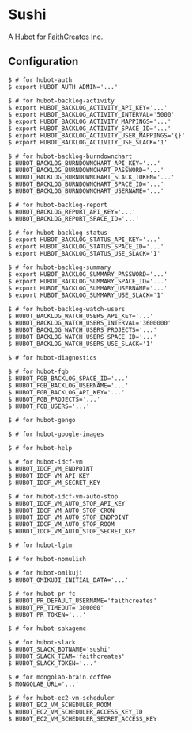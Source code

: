 # Sushi

A [Hubot][hubot] for [FaithCreates Inc][faithcreates].

## Configuration

    $ # for hubot-auth
    $ export HUBOT_AUTH_ADMIN='...'

    $ # for hubot-backlog-activity
    $ export HUBOT_BACKLOG_ACTIVITY_API_KEY='...'
    $ export HUBOT_BACKLOG_ACTIVITY_INTERVAL='5000'
    $ export HUBOT_BACKLOG_ACTIVITY_MAPPINGS='...'
    $ export HUBOT_BACKLOG_ACTIVITY_SPACE_ID='...'
    $ export HUBOT_BACKLOG_ACTIVITY_USER_MAPPINGS='{}'
    $ export HUBOT_BACKLOG_ACTIVITY_USE_SLACK='1'

    $ # for hubot-backlog-burndownchart
    $ HUBOT_BACKLOG_BURNDOWNCHART_API_KEY='...'
    $ HUBOT_BACKLOG_BURNDOWNCHART_PASSWORD='...'
    $ HUBOT_BACKLOG_BURNDOWNCHART_SLACK_TOKEN='...'
    $ HUBOT_BACKLOG_BURNDOWNCHART_SPACE_ID='...'
    $ HUBOT_BACKLOG_BURNDOWNCHART_USERNAME='...'

    $ # for hubot-backlog-report
    $ HUBOT_BACKLOG_REPORT_API_KEY='...'
    $ HUBOT_BACKLOG_REPORT_SPACE_ID='...'

    $ # for hubot-backlog-status
    $ export HUBOT_BACKLOG_STATUS_API_KEY='...'
    $ export HUBOT_BACKLOG_STATUS_SPACE_ID='...'
    $ export HUBOT_BACKLOG_STATUS_USE_SLACK='1'

    $ # for hubot-backlog-summary
    $ export HUBOT_BACKLOG_SUMMARY_PASSWORD='...'
    $ export HUBOT_BACKLOG_SUMMARY_SPACE_ID='...'
    $ export HUBOT_BACKLOG_SUMMARY_USERNAME='...'
    $ export HUBOT_BACKLOG_SUMMARY_USE_SLACK='1'

    $ # for hubot-backlog-watch-users
    $ HUBOT_BACKLOG_WATCH_USERS_API_KEY='...'
    $ HUBOT_BACKLOG_WATCH_USERS_INTERVAL='3600000'
    $ HUBOT_BACKLOG_WATCH_USERS_PROJECTS='...'
    $ HUBOT_BACKLOG_WATCH_USERS_SPACE_ID='...'
    $ HUBOT_BACKLOG_WATCH_USERS_USE_SLACK='1'

    $ # for hubot-diagnostics

    $ # for hubot-fgb
    $ HUBOT_FGB_BACKLOG_SPACE_ID='...'
    $ HUBOT_FGB_BACKLOG_USERNAME='...'
    $ HUBOT_FGB_BACKLOG_API_KEY='...'
    $ HUBOT_FGB_PROJECTS='...'
    $ HUBOT_FGB_USERS='...'

    $ # for hubot-gengo

    $ # for hubot-google-images

    $ # for hubot-help

    $ # for hubot-idcf-vm
    $ HUBOT_IDCF_VM_ENDPOINT
    $ HUBOT_IDCF_VM_API_KEY
    $ HUBOT_IDCF_VM_SECRET_KEY

    $ # for hubot-idcf-vm-auto-stop
    $ HUBOT_IDCF_VM_AUTO_STOP_API_KEY
    $ HUBOT_IDCF_VM_AUTO_STOP_CRON
    $ HUBOT_IDCF_VM_AUTO_STOP_ENDPOINT
    $ HUBOT_IDCF_VM_AUTO_STOP_ROOM
    $ HUBOT_IDCF_VM_AUTO_STOP_SECRET_KEY

    $ # for hubot-lgtm

    $ # for hubot-nomulish

    $ # for hubot-omikuji
    $ HUBOT_OMIKUJI_INITIAL_DATA='...'

    $ # for hubot-pr-fc
    $ HUBOT_PR_DEFAULT_USERNAME='faithcreates'
    $ HUBOT_PR_TIMEOUT='300000'
    $ HUBOT_PR_TOKEN='...'

    $ # for hubot-sakagemc

    $ # for hubot-slack
    $ HUBOT_SLACK_BOTNAME='sushi'
    $ HUBOT_SLACK_TEAM='faithcreates'
    $ HUBOT_SLACK_TOKEN='...'

    $ # for mongolab-brain.coffee
    $ MONGOLAB_URL='...'

    $ # for hubot-ec2-vm-scheduler
    $ HUBOT_EC2_VM_SCHEDULER_ROOM
    $ HUBOT_EC2_VM_SCHEDULER_ACCESS_KEY_ID
    $ HUBOT_EC2_VM_SCHEDULER_SECRET_ACCESS_KEY

[hubot]: https://hubot.github.com/
[faithcreates]: http://www.faithcreates.co.jp/

